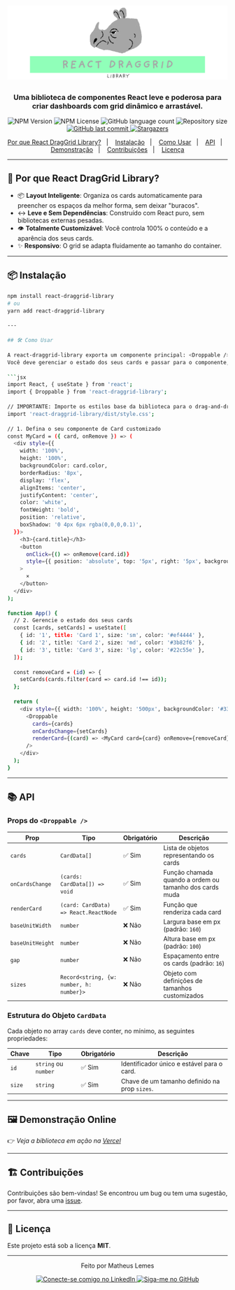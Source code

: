 <h1 align="center">
  <img alt="React DashGrid Logo" title="React DashGrid" src="./img/rino.png"   />
</h1>

<h3 align="center">
Uma biblioteca de componentes React leve e poderosa para criar dashboards com grid dinâmico e arrastável.
</h3>

<p align="center">
  <img alt="NPM Version" src="https://img.shields.io/npm/v/react-draggrid-library">
  <img alt="NPM License" src="https://img.shields.io/npm/l/react-draggrid-library">
  <img alt="GitHub language count" src="https://img.shields.io/github/languages/count/matheuslemess/react-draggrid-library?color=%2304D361">
  <img alt="Repository size" src="https://img.shields.io/github/repo-size/matheuslemess/react-draggrid-library">
  <a href="https://github.com/matheuslemess/react-draggrid-library/commits/main">
    <img alt="GitHub last commit" src="https://img.shields.io/github/last-commit/matheuslemess/react-draggrid-library">
  </a>
  <a href="https://github.com/matheuslemess/react-draggrid-library/stargazers">
    <img alt="Stargazers" src="https://img.shields.io/github/stars/matheuslemess/react-draggrid-library?style=social">
  </a>
</p>

<p align="center">
  <a href="#-por-que-react-draggrid-library">Por que React DragGrid Library?</a>&nbsp;&nbsp;&nbsp;|&nbsp;&nbsp;&nbsp;
  <a href="#-instalação">Instalação</a>&nbsp;&nbsp;&nbsp;|&nbsp;&nbsp;&nbsp;
  <a href="#-como-usar">Como Usar</a>&nbsp;&nbsp;&nbsp;|&nbsp;&nbsp;&nbsp;
  <a href="#-api">API</a>&nbsp;&nbsp;&nbsp;|&nbsp;&nbsp;&nbsp;
  <a href="#-demonstração-online">Demonstração</a>&nbsp;&nbsp;&nbsp;|&nbsp;&nbsp;&nbsp;
  <a href="#-contribuições">Contribuições</a>&nbsp;&nbsp;&nbsp;|&nbsp;&nbsp;&nbsp;
  <a href="#-licença">Licença</a>
</p>

---

## 🚀 Por que React DragGrid Library?

- 📦 **Layout Inteligente**: Organiza os cards automaticamente para preencher os espaços da melhor forma, sem deixar "buracos".
- ↔️ **Leve e Sem Dependências**: Construído com React puro, sem bibliotecas externas pesadas.
- 👁️ **Totalmente Customizável**: Você controla 100% o conteúdo e a aparência dos seus cards.
- ✨ **Responsivo**: O grid se adapta fluidamente ao tamanho do container.

---

## 📦 Instalação

```bash
npm install react-draggrid-library
# ou
yarn add react-draggrid-library

---

## 🛠️ Como Usar

A react-draggrid-library exporta um componente principal: <Droppable />.
Você deve gerenciar o estado dos seus cards e passar para o componente, junto com uma função que renderiza seus cards customizados.

```jsx
import React, { useState } from 'react';
import { Droppable } from 'react-draggrid-library';

// IMPORTANTE: Importe os estilos base da biblioteca para o drag-and-drop funcionar.
import 'react-draggrid-library/dist/style.css';

// 1. Defina o seu componente de Card customizado
const MyCard = ({ card, onRemove }) => (
  <div style={{
    width: '100%',
    height: '100%',
    backgroundColor: card.color,
    borderRadius: '8px',
    display: 'flex',
    alignItems: 'center',
    justifyContent: 'center',
    color: 'white',
    fontWeight: 'bold',
    position: 'relative',
    boxShadow: '0 4px 6px rgba(0,0,0,0.1)',
  }}>
    <h3>{card.title}</h3>
    <button
      onClick={() => onRemove(card.id)}
      style={{ position: 'absolute', top: '5px', right: '5px', background: 'none', border: 'none', color: 'white', cursor: 'pointer' }}
    >
      ×
    </button>
  </div>
);

function App() {
  // 2. Gerencie o estado dos seus cards
  const [cards, setCards] = useState([
    { id: '1', title: 'Card 1', size: 'sm', color: '#ef4444' },
    { id: '2', title: 'Card 2', size: 'md', color: '#3b82f6' },
    { id: '3', title: 'Card 3', size: 'lg', color: '#22c55e' },
  ]);

  const removeCard = (id) => {
    setCards(cards.filter(card => card.id !== id));
  };

  return (
    <div style={{ width: '100%', height: '500px', backgroundColor: '#334155', padding: '16px', borderRadius: '8px' }}>
      <Droppable
        cards={cards}
        onCardsChange={setCards}
        renderCard={(card) => <MyCard card={card} onRemove={removeCard} />}
      />
    </div>
  );
}
```

---

## 📚 API

### Props do `<Droppable />`

| Prop            | Tipo                                     | Obrigatório | Descrição |
|-----------------|------------------------------------------|-------------|-----------|
| `cards`         | `CardData[]`                             | ✅ Sim      | Lista de objetos representando os cards |
| `onCardsChange` | `(cards: CardData[]) => void`            | ✅ Sim      | Função chamada quando a ordem ou tamanho dos cards muda |
| `renderCard`    | `(card: CardData) => React.ReactNode`    | ✅ Sim      | Função que renderiza cada card |
| `baseUnitWidth` | `number`                                 | ❌ Não      | Largura base em px (padrão: `160`) |
| `baseUnitHeight`| `number`                                 | ❌ Não      | Altura base em px (padrão: `100`) |
| `gap`           | `number`                                 | ❌ Não      | Espaçamento entre os cards (padrão: `16`) |
| `sizes`         | `Record<string, {w: number, h: number}>` | ❌ Não      | Objeto com definições de tamanhos customizados |

### Estrutura do Objeto `CardData`
Cada objeto no array `cards` deve conter, no mínimo, as seguintes propriedades:

| Chave   | Tipo                 | Obrigatório | Descrição                                      |
|---------|----------------------|-------------|------------------------------------------------|
| `id`    | `string` ou `number` | ✅ Sim      | Identificador único e estável para o card.     |
| `size`  | `string`             | ✅ Sim      | Chave de um tamanho definido na prop `sizes`. |

---

## 🖼️ Demonstração Online

👉 *Veja a biblioteca em ação na [Vercel](https://dashboard-interativo-livid.vercel.app/)*

---

## 🏗️ Contribuições

Contribuições são bem-vindas!
Se encontrou um bug ou tem uma sugestão, por favor, abra uma [issue](https://github.com/matheuslemess/react-dashgrid/issues).

---

## 📄 Licença

Este projeto está sob a licença **MIT**.

---

<p align="center">
Feito por Matheus Lemes
</p>

<p align="center">
<a href="https://www.linkedin.com/ibn/4matheuslemes">
<img alt="Conecte-se comigo no LinkedIn" src="https://img.shields.io/badge/LinkedIn-0077B5?style=flat&logo=linkedin&logoColor=white">
</a>
<a href="https://github.com/matheuslemess">
<img alt="Siga-me no GitHub" src="https://img.shields.io/badge/GitHub-100000?style=flat&logo=github&logoColor=white">
</a>
</p>